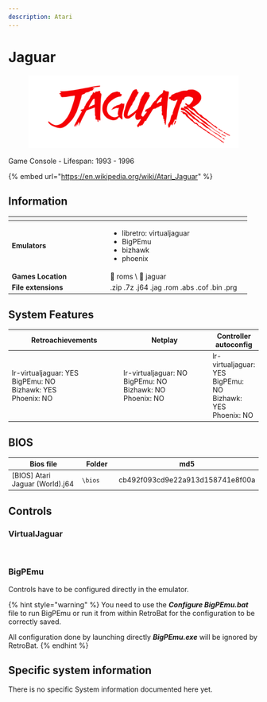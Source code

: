```yaml
---
description: Atari
---
```


# Jaguar

<div align="left">

<figure><img src="https://raw.githubusercontent.com/fabricecaruso/es-theme-carbon/52ff37c9e265587d006945a2ba695b5a962b3a3d/art/logos/atarijaguar.svg" alt=""><figcaption></figcaption></figure>

</div>

Game Console - Lifespan: 1993 - 1996

{% embed url="https://en.wikipedia.org/wiki/Atari_Jaguar" %}

## Information

<table data-header-hidden><thead><tr><th width="184"></th><th></th><th data-hidden></th></tr></thead><tbody><tr><td><strong>Emulators</strong></td><td><ul><li>libretro: virtualjaguar</li><li>BigPEmu</li><li>bizhawk</li><li>phoenix</li></ul></td><td></td></tr><tr><td><strong>Games Location</strong></td><td><span data-gb-custom-inline data-tag="emoji" data-code="1f4c1">📁</span> roms \ <span data-gb-custom-inline data-tag="emoji" data-code="1f4c2">📂</span> jaguar</td><td></td></tr><tr><td><strong>File extensions</strong></td><td>.zip .7z .j64 .jag .rom .abs .cof .bin .prg</td><td></td></tr></tbody></table>

## System Features

<table><thead><tr><th width="245">Retroachievements</th><th width="200">Netplay</th><th>Controller autoconfig</th></tr></thead><tbody><tr><td>lr-virtualjaguar: YES<br>BigPEmu: NO<br>Bizhawk: YES<br>Phoenix: NO</td><td>lr-virtualjaguar: NO<br>BigPEmu: NO<br>Bizhawk: NO<br>Phoenix: NO</td><td>lr-virtualjaguar: YES<br>BigPEmu: NO<br>Bizhawk: YES<br>Phoenix: NO</td></tr></tbody></table>

## BIOS

<table><thead><tr><th width="284">Bios file</th><th width="111.03610108303252">Folder</th><th>md5</th></tr></thead><tbody><tr><td>[BIOS] Atari Jaguar (World).j64</td><td><code>\bios</code></td><td>cb492f093cd9e22a913d158741e8f00a</td></tr></tbody></table>

## Controls

### VirtualJaguar

<div align="left">

<figure><img src="https://i.imgur.com/dOWkQMI.png" alt=""><figcaption></figcaption></figure>

</div>

### BigPEmu

Controls have to be configured directly in the emulator.

{% hint style="warning" %}
You need to use the _**Configure BigPEmu.bat**_ file to run BigPEmu or run it from within RetroBat for the configuration to be correctly saved.

All configuration done by launching directly _**BigPEmu.exe**_ will be ignored by RetroBat.
{% endhint %}

## Specific system information

There is no specific System information documented here yet.
